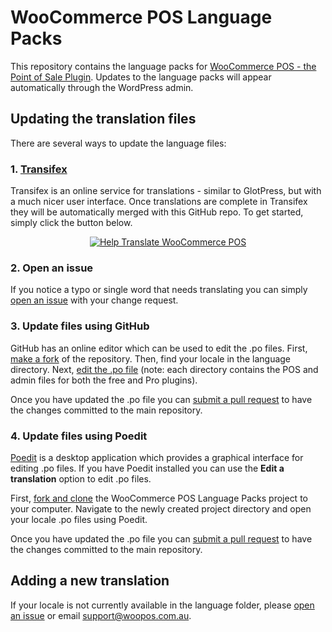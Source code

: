 WooCommerce POS Language Packs
==============================

This repository contains the language packs for [WooCommerce POS - the Point of Sale Plugin](http://woopos.com.au). 
Updates to the language packs will appear automatically through the WordPress admin.

## Updating the translation files ##

There are several ways to update the language files:

### 1. [Transifex](https://www.transifex.com/projects/p/woocommerce-pos/) ###

Transifex is an online service for translations - similar to GlotPress, but with a much nicer user interface. Once translations are complete in Transifex they will be automatically merged with this GitHub repo. To get started, simply click the button below.

<p style="text-align:center">
<a href="https://www.transifex.com/projects/p/woocommerce-pos/"><img src="http://woopos.com.au/wp-content/uploads/2015/06/help-translate.png" alt="Help Translate WooCommerce POS"></a>
</p>

### 2. Open an issue ###

If you notice a typo or single word that needs translating you can simply [open an issue](https://github.com/kilbot/WooCommerce-POS-Language-Packs/issues) with your change request.

### 3. Update files using GitHub ###

GitHub has an online editor which can be used to edit the .po files. First, [make a fork](https://help.github.com/articles/fork-a-repo/) of the repository. 
Then, find your locale in the language directory. Next, [edit the .po file](https://help.github.com/articles/editing-files-in-your-repository/) 
(note: each directory contains the POS and admin files for both the free and Pro plugins).
 
Once you have updated the .po file you can [submit a pull request](https://help.github.com/articles/using-pull-requests/) to have the changes committed to the main repository.

### 4. Update files using Poedit ###

[Poedit](http://poedit.net/) is a desktop application which provides a graphical interface for editing .po files. 
If you have Poedit installed you can use the **Edit a translation** option to edit .po files.

First, [fork and clone](https://help.github.com/articles/fork-a-repo/)  the WooCommerce POS Language Packs project to your computer.
Navigate to the newly created project directory and open your locale .po files using Poedit. 

Once you have updated the .po file you can [submit a pull request](https://help.github.com/articles/using-pull-requests/) to have the changes committed to the main repository.

## Adding a new translation ##

If your locale is not currently available in the language folder, please [open an issue](https://github.com/kilbot/WooCommerce-POS-Language-Packs/issues) or email [support@woopos.com.au](mailto:support@woopos.com.au).